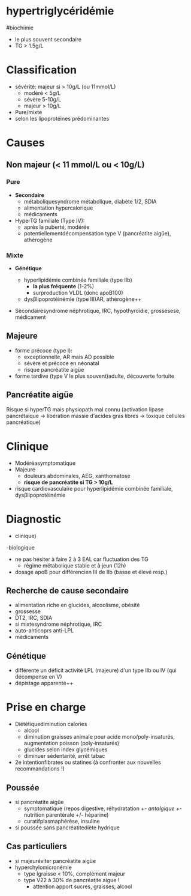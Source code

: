 # hypertriglycéridémie
#biochimie 


- le plus souvent secondaire 
- TG > 1.5g/L 


# Classification


- sévérité: majeur si > 10g/L (ou 11mmol/L) 
    - modéré < 5g/L 
    - sévère 5-10g/L 
    - majeur > 10g/L 
- Pure/mixte 
- selon les lipoprotéines prédominantes 


# Causes



## Non majeur (< 11 mmol/L ou < 10g/L)



### Pure


- **Secondaire**
    - métaboliquesyndrome métabolique, diabète 1/2, SDIA 
    - alimentation hypercalorique 
    - médicaments 
- HyperTG familiale (Type IV): 
    - après la puberté, modérée 
    - potentiellementdécompensation type V (pancréatite aigüe), athérogène 


### Mixte


- **Génétique** 
    - hyperlipidémie combinée familiale (type IIb) 
        - **la plus fréquente** (1-2%) 
        - surproduction VLDL (donc apoB100) 
    - dysβlipoprotéinémie (type III)AR, athérogène++ 

- Secondairesyndrome néphrotique, IRC, hypothyroïdie, grossesese, médicament 


## Majeure


- forme précoce (type I): 
    - exceptionnelle, AR mais AD possible 
    - sévère et précoce en néonatal 
    - risque pancréatite aigüe 
- forme tardive (type V le plus souvent)adulte, découverte fortuite 


## Pancréatite aigüe


Risque si hyperTG mais physiopath mal connu (activation lipase pancrétaique -> libération massie d'acides gras libres -> toxique cellules pancréatique) 


# Clinique


- Modéréasymptomatique 
- Majeure
    - douleurs abdominales, AEG, xanthomatose 
    - **risque de pancréatite si TG > 10g/L** 
- risque cardiovasculaire pour hyperlipidémie combinée familiale, dysβlipoprotéinémie 


# Diagnostic


- clinique) 

-biologique

- ne pas hésiter à faire 2 à 3 EAL car fluctuation des TG 
    - régime métabolique stable et à jeun (12h) 
- dosage apoB pour différencien III de IIb (basse et élevé resp.) 


## Recherche de cause secondaire


- alimentation riche en glucides, alcoolisme, obésité 
- grossesse 
- DT2, IRC, SDIA 
- si mixtesyndrome néphrotique, IRC 
- auto-anticoprs anti-LPL 
- médicaments 


## Génétique


- différente un déficit activité LPL (majeure) d'un type IIb ou IV (qui décompense en V) 
- dépistage apparenté++ 


# Prise en charge


- Diététiquediminution calories 
    - alcool 
    - diminution graisses animale pour acide mono/poly-insaturés, augmentation poisson (poly‑insaturés) 
    - glucides selon index glycémiques 
    - diminuer sédentarité, arrêt tabac 
- 2e intentionfibrates ou statines (à confronter aux nouvelles recommandations !) 


## Poussée


- si pancréatite aigüe
    - symptomatique (repos digestive, réhydratation +_- antalgique +_- nutrition parentérale +/- héparine) 
    - curatifplasmaphérèse, insuline 
- si poussée sans pancréatitediète hydrique 


## Cas particuliers


- si majeuréviter pancréatite aigüe 
- hyperchylomicronémie 
    - type Igraisse < 10%, complément majeur 
    - type V22 à 30% de pancréatite aigυe ! 
        - attention apport sucres, graisses, alcool 

